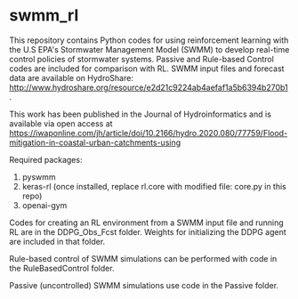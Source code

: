 # swmm_rl
This repository contains Python codes for using reinforcement learning with the U.S EPA's Stormwater Management Model (SWMM) to develop real-time control policies of stormwater systems. Passive and Rule-based Control codes are included for comparison with RL. SWMM input files and forecast data are available on HydroShare: http://www.hydroshare.org/resource/e2d21c9224ab4aefaf1a5b6394b270b1.

This work has been published in the Journal of Hydroinformatics and is available via open access at https://iwaponline.com/jh/article/doi/10.2166/hydro.2020.080/77759/Flood-mitigation-in-coastal-urban-catchments-using

Required packages:
1. pyswmm
2. keras-rl (once installed, replace rl.core with modified file: core.py in this repo)
3. openai-gym

Codes for creating an RL environment from a SWMM input file and running RL are in the DDPG_Obs_Fcst folder. Weights for initializing the DDPG agent are included in that folder.

Rule-based control of SWMM simulations can be performed with code in the RuleBasedControl folder.

Passive (uncontrolled) SWMM simulations use code in the Passive folder.
